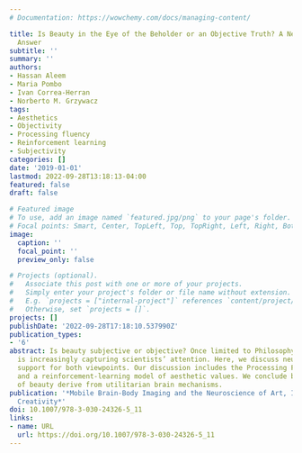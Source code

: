 ```yaml
---
# Documentation: https://wowchemy.com/docs/managing-content/

title: Is Beauty in the Eye of the Beholder or an Objective Truth? A Neuroscientific
  Answer
subtitle: ''
summary: ''
authors:
- Hassan Aleem
- Maria Pombo
- Ivan Correa-Herran
- Norberto M. Grzywacz
tags:
- Aesthetics
- Objectivity
- Processing fluency
- Reinforcement learning
- Subjectivity
categories: []
date: '2019-01-01'
lastmod: 2022-09-28T13:18:13-04:00
featured: false
draft: false

# Featured image
# To use, add an image named `featured.jpg/png` to your page's folder.
# Focal points: Smart, Center, TopLeft, Top, TopRight, Left, Right, BottomLeft, Bottom, BottomRight.
image:
  caption: ''
  focal_point: ''
  preview_only: false

# Projects (optional).
#   Associate this post with one or more of your projects.
#   Simply enter your project's folder or file name without extension.
#   E.g. `projects = ["internal-project"]` references `content/project/deep-learning/index.md`.
#   Otherwise, set `projects = []`.
projects: []
publishDate: '2022-09-28T17:18:10.537990Z'
publication_types:
- '6'
abstract: Is beauty subjective or objective? Once limited to Philosophy, this question
  is increasingly capturing scientists’ attention. Here, we discuss neuroscientific
  support for both viewpoints. Our discussion includes the Processing Fluency Theory
  and a reinforcement-learning model of aesthetic values. We conclude both aspects
  of beauty derive from utilitarian brain mechanisms.
publication: '*Mobile Brain-Body Imaging and the Neuroscience of Art, Innovation and
  Creativity*'
doi: 10.1007/978-3-030-24326-5_11
links:
- name: URL
  url: https://doi.org/10.1007/978-3-030-24326-5_11
---
```

